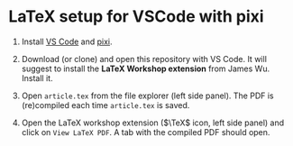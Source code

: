# LaTeX setup for VSCode with pixi

1. Install
[VS Code](https://code.visualstudio.com)
and
[pixi](https://pixi.sh/).

2. Download (or clone) and open this repository with VS Code.
It will suggest to install the **LaTeX Workshop extension** from James Wu.
Install it.

3. Open `article.tex` from the file explorer (left side panel).
The PDF is (re)compiled each time `article.tex` is saved.

4. Open the LaTeX workshop extension ($\TeX$ icon, left side panel)
and click on `View LaTeX PDF`.
A tab with the compiled PDF should open.
